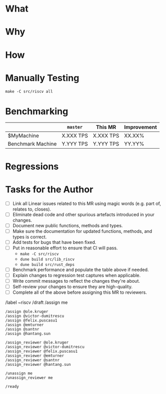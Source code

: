<!-- 
    Link Linear issues using magic words. Examples of these are "Closes RV-XXX", "Part of RV-YYY"
    or "Relates to RV-ZZZ".
-->

# What

<!--
    Summarise the changes in this MR.
-->

# Why

<!-- 
    Explain why this MR is needed.
-->

# How

<!--
    Explain how the MR achieves its goal. If this is trivial, you may omit it.
-->

# Manually Testing

```
make -C src/riscv all
```

# Benchmarking

<!--
    Measure the impact on performance of this MR on your machine and the benchmark machine.
    Fill in the table below.
-->

|  | `master` | This MR | Improvement |
|--|----------|---------|-------------|
| $MyMachine | X.XXX TPS | X.XXX TPS | XX.XX% |
| Benchmark Machine | Y.YYY TPS | Y.YYY TPS | YY.YY% |

# Regressions

<!--
    Explain changes to regression test captures. If there are no changes to these, delete this
    section.
-->

# Tasks for the Author

- [ ] Link all Linear issues related to this MR using magic words (e.g. part of, relates to, closes).
- [ ] Eliminate dead code and other spurious artefacts introduced in your changes.
- [ ] Document new public functions, methods and types.
- [ ] Make sure the documentation for updated functions, methods, and types is correct.
- [ ] Add tests for bugs that have been fixed.
- [ ] Put in reasonable effort to ensure that CI will pass.
  - `make -C src/riscv`
  - `dune build src/lib_riscv`
  - `dune build src/rust_deps`
- [ ] Benchmark performance and populate the table above if needed.
- [ ] Explain changes to regression test captures when applicable.
- [ ] Write commit messages to reflect the changes they're about.
- [ ] Self-review your changes to ensure they are high-quality.
- [ ] Complete all of the above before assigning this MR to reviewers.

/label ~riscv
/draft
/assign me

<!--
    Once the MR is ready, run the following GitLab commands.
-->

```
/assign @ole.kruger
/assign @victor-dumitrescu
/assign @felix.puscasu1
/assign @emturner
/assign @santnr
/assign @hantang.sun

/assign_reviewer @ole.kruger
/assign_reviewer @victor-dumitrescu
/assign_reviewer @felix.puscasu1
/assign_reviewer @emturner
/assign_reviewer @santnr
/assign_reviewer @hantang.sun

/unassign me
/unassign_reviewer me

/ready
```
